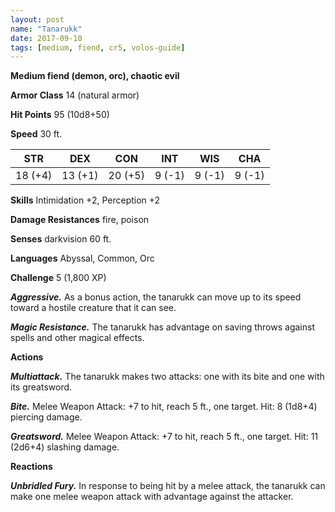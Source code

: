 ```yaml
---
layout: post
name: "Tanarukk"
date: 2017-09-10
tags: [medium, fiend, cr5, volos-guide]
---
```


**Medium fiend (demon, orc), chaotic evil**

**Armor Class** 14 (natural armor)

**Hit Points** 95 (10d8+50)

**Speed** 30 ft.

|   STR   |   DEX   |   CON   |   INT   |   WIS   |   CHA   |
|:-----:|:-----:|:-----:|:-----:|:-----:|:-----:|
| 18 (+4) | 13 (+1) | 20 (+5) | 9 (-1) | 9 (-1) | 9 (-1) |

**Skills** Intimidation +2, Perception +2

**Damage Resistances** fire, poison

**Senses** darkvision 60 ft.

**Languages** Abyssal, Common, Orc

**Challenge** 5 (1,800 XP)

***Aggressive.*** As a bonus action, the tanarukk can move up to its speed toward a hostile creature that it can see.

***Magic Resistance.*** The tanarukk has advantage on saving throws against spells and other magical effects.

**Actions**

***Multiattack.*** The tanarukk makes two attacks: one with its bite and one with its greatsword.

***Bite.*** Melee Weapon Attack: +7 to hit, reach 5 ft., one target. Hit: 8 (1d8+4) piercing damage.

***Greatsword.*** Melee Weapon Attack: +7 to hit, reach 5 ft., one target. Hit: 11 (2d6+4) slashing damage.

**Reactions**

***Unbridled Fury.*** In response to being hit by a melee attack, the tanarukk can make one melee weapon attack with advantage against the attacker.

